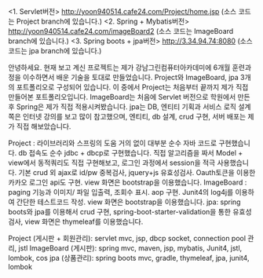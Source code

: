 

<1. Servlet버전>
http://yoon940514.cafe24.com/Project/home.jsp (소스 코드는 Project branch에 있습니다.)
<2. Spring + Mybatis버전>
http://yoon940514.cafe24.com/imageBoard2 (소스 코드는 ImageBoard branch에 있습니다.)
<3. Spring boots + jpa버전>
http://3.34.94.74:8080 (소스 코드는 jpa branch에 있습니다.)


안녕하세요. 현재 보고 계신 프로젝트는 제가 강남그린컴퓨터아카데미에 6개월 훈련과정을 이수하면서 배운 기술을 토대로 만들었습니다. 
Project와 ImageBoard, jpa 3개의 포트폴리오로 구성되어 있습니다.
이 중에서 Project는 처음부터 끝까지 제가 직접 만들어본 포트폴리오입니다. ImageBoard는 처음에 Servlet 버전으로 학원에서 만든 후 Spring은 제가 직접 적용시켜봤습니다.
jpa는 DB, 엔티티 기획과 서비스 로직 설계쪽은 인터넷 강의를 보고 많이 참고했으며, 엔티티, db 설계, crud 구현, 서버 배포는 제가 직접 해보았습니다.



Project : 라이브러리와 스프링의 도움 거의 없이 대부분 순수 자바 코드로 구현했습니다. db 접속도 순수 jdbc + dbcp로 구현했습니다. 직접 알고리즘을 짜서 Model + view에서 동적쿼리도 직접 구현해보고, 로그인 과정에서 session을 적극 사용했습니다. 기본 crud 외 ajax로 id/pw 중복검사, jquery+js 유효성검사. Oauth토큰을 이용한 카카오 로그인 api도 구현. view 화면은 bootstrap을 이용했습니다.
ImageBoard : paging 기능과 이미지/ 파일 입출력, 조회수 표시. aop 구현. Junit4의 log4j를 이용하여 간단한 테스트코드 작성. view 화면은 bootstrap을 이용했습니다.
jpa: spring boots와 jpa를 이용해서 crud 구현, spring-boot-starter-validation을 통한 유효성 검사, view 화면은 thymeleaf를 이용했습니다. 



Project (게시판 + 회원관리): servlet mvc, jsp, dbcp socket, connection pool 관리, jstl
ImageBoard (게시판): spring mvc, maven, jsp, mybatis, Junit4, jstl, lombok, cos
jpa (상품관리): spring boots mvc, gradle, thymeleaf, jpa, junit4, lombok
